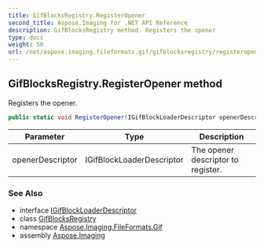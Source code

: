 ```yaml
---
title: GifBlocksRegistry.RegisterOpener
second_title: Aspose.Imaging for .NET API Reference
description: GifBlocksRegistry method. Registers the opener
type: docs
weight: 50
url: /net/aspose.imaging.fileformats.gif/gifblocksregistry/registeropener/
---
```

## GifBlocksRegistry.RegisterOpener method

Registers the opener.

```csharp
public static void RegisterOpener(IGifBlockLoaderDescriptor openerDescriptor)
```

| Parameter | Type | Description |
| --- | --- | --- |
| openerDescriptor | IGifBlockLoaderDescriptor | The opener descriptor to register. |

### See Also

* interface [IGifBlockLoaderDescriptor](../../igifblockloaderdescriptor/)
* class [GifBlocksRegistry](../)
* namespace [Aspose.Imaging.FileFormats.Gif](../../gifblocksregistry/)
* assembly [Aspose.Imaging](../../../)


